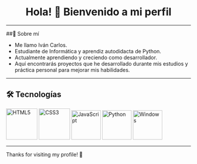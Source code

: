 <div align = "center">
  <h1>
      Hola! 👋 Bienvenido a mi perfil
  </h1>
</div>

--- 


##🚀 Sobre mí
<ul>
  <li>Me llamo Iván Carlos.</li>
  <li>Estudiante de Informática y aprendiz autodidacta de Python.</li>
  <li>Actualmente aprendiendo y creciendo como desarrollador.</li>
  <li>Aquí encontrarás proyectos que he desarrollado durante mis estudios y práctica personal para mejorar mis habilidades.</li>
</ul>


---

## 🛠️ Tecnologías

<div>
  <img src="https://cdn.jsdelivr.net/gh/devicons/devicon/icons/html5/html5-original.svg" width="85" height="85" alt="HTML5"/>
  <img src="https://cdn.jsdelivr.net/gh/devicons/devicon/icons/css3/css3-original.svg" width="85" height="85" alt="CSS3" />
  <img src="https://cdn.jsdelivr.net/gh/devicons/devicon/icons/javascript/javascript-original.svg" width="80" height="80" alt="JavaScript" />
  <img src="https://cdn.jsdelivr.net/gh/devicons/devicon/icons/python/python-original.svg" width="80" height="80" alt="Python" />
  <img src="https://cdn.jsdelivr.net/gh/devicons/devicon/icons/windows8/windows8-original.svg" width="80" height="80" alt="Windows" />
</div>


---

Thanks for visiting my profile! 🚀
